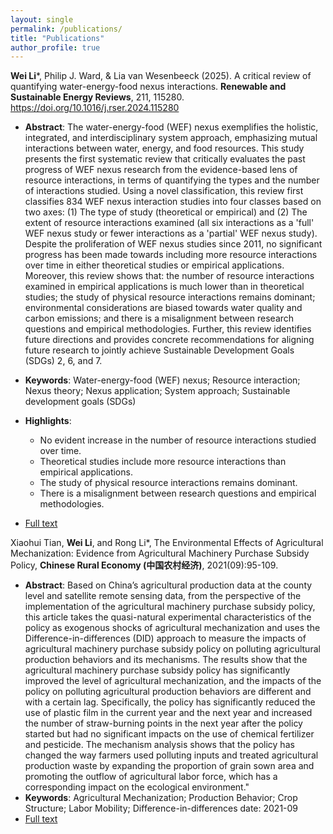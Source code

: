 ```yaml
---
layout: single
permalink: /publications/
title: "Publications"
author_profile: true
---
```



**Wei Li***, Philip J. Ward, & Lia van Wesenbeeck (2025). A critical review of quantifying water-energy-food nexus interactions. **Renewable and Sustainable Energy Reviews**, 211, 115280. https://doi.org/10.1016/j.rser.2024.115280

- **Abstract**: The water-energy-food (WEF) nexus exemplifies the holistic, integrated, and interdisciplinary system approach, emphasizing mutual interactions between water, energy, and food resources. This study presents the first systematic review that critically evaluates the past progress of WEF nexus research from the evidence-based lens of resource interactions, in terms of quantifying the types and the number of interactions studied. Using a novel classification, this review first classifies 834 WEF nexus interaction studies into four classes based on two axes: (1) The type of study (theoretical or empirical) and (2) The extent of resource interactions examined (all six interactions as a 'full' WEF nexus study or fewer interactions as a 'partial' WEF nexus study). Despite the proliferation of WEF nexus studies since 2011, no significant progress has been made towards including more resource interactions over time in either theoretical studies or empirical applications. Moreover, this review shows that: the number of resource interactions examined in empirical applications is much lower than in theoretical studies; the study of physical resource interactions remains dominant; environmental considerations are biased towards water quality and carbon emissions; and there is a misalignment between research questions and empirical methodologies. Further, this review identifies future directions and provides concrete recommendations for aligning future research to jointly achieve Sustainable Development Goals (SDGs) 2, 6, and 7.

- **Keywords**: Water-energy-food (WEF) nexus; Resource interaction; Nexus theory; Nexus application; System approach; Sustainable development goals (SDGs)
- **Highlights**:
    - No evident increase in the number of resource interactions studied over time.
    - Theoretical studies include more resource interactions than empirical applications.
    - The study of physical resource interactions remains dominant.
    - There is a misalignment between research questions and empirical methodologies.

- [Full text](https://www.sciencedirect.com/science/article/pii/S1364032124010062#:~:text=This%20study%20presents%20the%20first%20systematic%20review%20that,the%20types%20and%20the%20number%20of%20interactions%20studied.)


  
Xiaohui Tian, **Wei Li**, and Rong Li*, The Environmental Effects of Agricultural Mechanization: Evidence from Agricultural Machinery Purchase Subsidy Policy, **Chinese Rural Economy (中国农村经济)**, 2021(09):95-109.
- **Abstract**: Based on China’s agricultural production data at the county level and satellite remote sensing data, from the perspective of the implementation of the agricultural machinery purchase subsidy policy, this article takes the quasi-natural experimental characteristics of the policy as exogenous shocks of agricultural mechanization and uses the Difference-in-differences (DID) approach to measure the impacts of agricultural machinery purchase subsidy policy on polluting agricultural production behaviors and its mechanisms. The results show that the agricultural machinery purchase subsidy policy has significantly improved the level of agricultural mechanization, and the impacts of the policy on polluting agricultural production behaviors are different and with a certain lag. Specifically, the policy has significantly reduced the use of plastic film in the current year and the next year and increased the number of straw-burning points in the next year after the policy started but had no significant impacts on the use of chemical fertilizer and pesticide. The mechanism analysis shows that the policy has changed the way farmers used polluting inputs and treated agricultural production waste by expanding the proportion of grain sown area and promoting the outflow of agricultural labor force, which has a corresponding impact on the ecological environment."
- **Keywords**: Agricultural Mechanization; Production Behavior; Crop Structure; Labor Mobility; Difference-in-differences
date: 2021-09
- [Full text](https://zgncjj.ajcass.com/magazine/show/78577?jumpnotice=201606270007)


